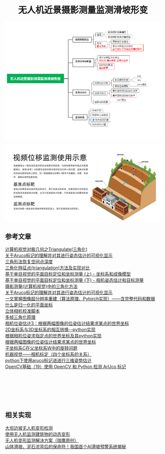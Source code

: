 # **<center>无人机近景摄影测量监测滑坡形变</center>**

![](assets/无人机近景摄影测量监测滑坡形变.png)<br>

![](assets/视频位移监测使用示意.jpg)<br>


## 参考文章
[计算机视觉对极几何之Triangulate(三角化)](https://blog.csdn.net/u011178262/article/details/86729887)<br>
[关于Aruco标记的理解并对其进行姿态估计的可视化显示](https://blog.csdn.net/qq_45445740/article/details/122296313)<br>
[三角形法恢复空间点深度](https://blog.csdn.net/kokerf/article/details/72844455)<br>
[三角化特征点(triangulation)方法及实现对比](https://blog.csdn.net/weixin_41469272/article/details/123696963)<br>
[基于单目视觉的平面目标定位和坐标测量 (上) - 坐标系和成像模型](https://blog.csdn.net/Imkiimki/article/details/96361643)<br>
[基于单目视觉的平面目标定位和坐标测量 (下) - 相机姿态估计和目标测量](https://blog.csdn.net/Imkiimki/article/details/96748686)<br>
[摄影测量(计算机视觉)中的三角化方法](https://blog.csdn.net/Yong_Qi2015/article/details/109664717)<br>
[关于Aruco标记的理解并对其进行姿态估计的可视化显示](https://blog.csdn.net/qq_45445740/article/details/122296313)<br>
[一文掌握图像超分辨率重建（算法原理、Pytorch实现）——含完整代码和数据](https://blog.csdn.net/qianbin3200896/article/details/104181552)<br>
[什么是归一化的平面坐标](https://blog.csdn.net/ouyangandy/article/details/96840781)<br>
[立体相机校准脚本](https://github.com/TemugeB/python_stereo_camera_calibrate)<br>
[多帧三角化原理](https://zhuanlan.zhihu.com/p/112307480)<br>
[相机位姿估计3：根据两幅图像的位姿估计结果求某点的世界坐标](https://blog.csdn.net/ikke2682/article/details/54743483)<br>
[2D坐标系与3D坐标系的相互转换--python实现](http://chr10003566.github.io/2019/07/15/2D%E5%9D%90%E6%A0%87%E7%B3%BB%E4%B8%8E3D%E5%9D%90%E6%A0%87%E7%B3%BB%E7%9A%84%E7%9B%B8%E4%BA%92%E8%BD%AC%E6%8D%A2--python%E5%AE%9E%E7%8E%B0/)<br>
[根据相机位姿求指定点的世界坐标及其python实现](https://www.jianshu.com/p/77f7c0cd9ec7)<br>
[根据两幅图像的位姿估计结果求某点的世界坐标](https://www.cnblogs.com/singlex/p/pose_estimation_3.html)<br>
[子坐标系C在父坐标系W中的旋转问题](https://www.cnblogs.com/singlex/p/6037020.html)<br>
[机器视觉——相机标定（四个坐标系的关系）](https://blog.csdn.net/zxf1314ll/article/details/115654320)<br>
[python下使用aruco标记进进行三维姿势估计](https://blog.csdn.net/dgut_guangdian/article/details/107814300)<br>
[OpenCV基础（19）使用 OpenCV 和 Python 检测 ArUco 标记](https://blog.csdn.net/weixin_43229348/article/details/120565635)<br>
[]()<br>
[]()<br>
[]()<br>
[]()<br>
[]()<br>
[]()<br>


## 相关实现
[大坝边坡无人机变形检测](https://www.sohu.com/a/463150281_120980958)<br>
[使用无人机监测建筑物的动态变形](https://www.hindawi.com/journals/mpe/2021/2657689/)<br>
[无人机变形监测解决方案（珈鹰原创）](https://www.sohu.com/a/475839582_121153551)<br>
[山体滑坡、泥石流背后的保命符！我国首个AI滑坡预警系统揭秘](https://zhuanlan.zhihu.com/p/354151382)<br>
[]()<br>
[]()<br>
[]()<br>
[]()<br>